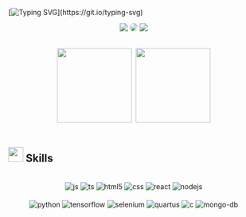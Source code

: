 <!-- Greatings message -->

[![Typing SVG](https://readme-typing-svg.demolab.com?font=Fira+Code&size=19&duration=3500&pause=1000&color=4960F7&random=false&width=435&lines=Hello+World!+I+am+Pedro+Medeiros.;Majoring+in+Computer+Engineering.;Programmer+in+many+languages.;3D+Modeling+and+Printing+enthusiast.;Researching+CNN+applications+in+FPGA.;And+working+with+web+development.;A+little+bit+of+everything;All+of+the+time!)](https://git.io/typing-svg)

<!-- Email, Linkedin and Thingiverse display -->
<div align = "center">

<a href = "mailto:pmfa2805@gmail.com"> <img src="https://img.shields.io/badge/-Gmail-%23333?style=for-the-badge&logo=gmail&logoColor=white" target="_blank"></a>
<a href="https://www.linkedin.com/in/pedromedeirosf/" target="_blank"><img src="https://img.shields.io/badge/-LinkedIn-%230077B5?style=for-the-badge&logo=linkedin&logoColor=white" style="border-radius: 30px" target="_blank"></a>
<a href="https://www.thingiverse.com/p_medeiros07/designs" target="_blank"><img src="https://img.shields.io/badge/-Thingiverse-%2333AADD?style=for-the-badge&logo=thingiverse&logoColor=white" target="_blank"></a>

</div>

<!-- Github Stats -->
<br>
<div style="display: inline_block" align="center">
<img height="150em" src="https://github-readme-stats.vercel.app/api?username=p-medeiros&show_icons=true&theme=tokyonight&count_private=true" style="margin-right: 5px;" />
<img height="150em" src="https://github-readme-stats.vercel.app/api/top-langs/?username=p-medeiros&theme=tokyonight&count_private=true&layout=compact"/>
</div>
<br/>

<!-- GIF -->

## <img src="https://media4.giphy.com/media/v1.Y2lkPTc5MGI3NjExYmVvZDNiNzF5aW9vM3l0ODVmbGN0Z3owY2Mydm02bHFwa3RuN2F6ciZlcD12MV9pbnRlcm5hbF9naWZfYnlfaWQmY3Q9cw/Zebztgv7jmkoLe1DoY/giphy.gif" width ="30" hight = "40"><b> Skills</b>

<br/>
<!-- Technologies display -->
<div style="display: inline_block" align="center">
  <img align="center" alt="js" src="https://img.shields.io/badge/JavaScript-F7DF1E?style=for-the-badge&logo=javascript&logoColor=black" />
  <img align="center" alt="ts" src="https://img.shields.io/badge/TypeScript-007ACC?style=for-the-badge&logo=typescript&logoColor=white" />
   <img align="center" alt="html5" src="https://img.shields.io/badge/HTML5-E34F26?style=for-the-badge&logo=html5&logoColor=white" />
  <img align="center" alt="css" src="https://img.shields.io/badge/CSS3-1572B6?style=for-the-badge&logo=css3&logoColor=white" />
  <img align="center" alt="react" src="https://img.shields.io/badge/React-20232A?style=for-the-badge&logo=react&logoColor=61DAFB" />
  <img align="center" alt="nodejs" src="https://img.shields.io/badge/Node.js-43853D?style=for-the-badge&logo=node.js&logoColor=white" />
</div><br/>

<div style="display: inline_block" align="center">
  <img align="center" alt="python" src="https://img.shields.io/badge/Python-3776AB?style=for-the-badge&logo=python&logoColor=white" />
  <img align="center" alt="tensorflow" src="https://img.shields.io/badge/TensorFlow-FF6F00?style=for-the-badge&logo=tensorflow&logoColor=white" />
  <img align="center" alt="selenium" src="https://img.shields.io/badge/Selenium-43B02A?style=for-the-badge&logo=selenium&logoColor=white" />
   <img align="center" alt="quartus" src="https://img.shields.io/badge/Intel_Quartus-0071C5?style=for-the-badge&logo=intel&logoColor=white" />
  <img align="center" alt="c" src="https://img.shields.io/badge/C-00599C?style=for-the-badge&logo=c&logoColor=white&logoColor=white" />
  <img align="center" alt="mongo-db" src="https://img.shields.io/badge/MongoDB-4EA94B?style=for-the-badge&logo=mongodb&logoColor=white" />

</div><br/>
